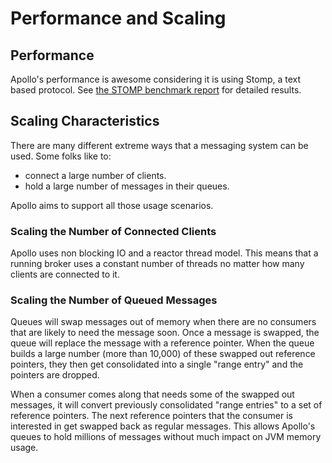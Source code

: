 # Performance and Scaling

## Performance

Apollo's performance is awesome considering it is using Stomp, a text
based protocol. See [the STOMP benchmark report](http://hiramchirino.com/stomp-benchmark/ec2-c1.xlarge/index.html)
for detailed results.

## Scaling Characteristics

There are many different extreme ways that a messaging system can be used. 
Some folks like to:

* connect a large number of clients.
* hold a large number of messages in their queues.
  
<!-- * move around large messages. -->

Apollo aims to support all those usage scenarios.

### Scaling the Number of Connected Clients

Apollo uses non blocking IO and a reactor thread model. This means that a
running broker uses a constant number of threads no matter how many
clients are connected to it.

### Scaling the Number of Queued Messages

Queues will swap messages out of memory when there are no consumers that
are likely to need the message soon. Once a message is swapped, the queue
will replace the message with a reference pointer. When the queue builds
a large number (more than 10,000) of these swapped out reference
pointers, they then get consolidated into a single "range entry" and the
pointers are dropped.

When a consumer comes along that needs some of the swapped out messages,
it will convert previously consolidated "range entries" to a set of
reference pointers. The next reference pointers that the consumer is
interested in get swapped back as regular messages. This allows Apollo's
queues to hold millions of messages without much impact on JVM memory
usage.

<!-- This is still being cooked
### Scaling the Message Size

Big messages don't even make it into the JVM's memory management. The
contents of big messages received and sent using buffers allocated in a
memory mapped file. This allows the OS to efficiently manage swapping
those large messages to disk and it avoids churning the eden garbage
collection generation in the JVM. If 1 producer is sending 100 MB
messages to a consumer the JVM will not report any significant memory
usage. 
-->